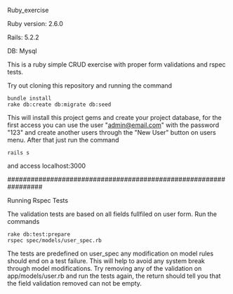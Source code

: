Ruby_exercise


Ruby version: 2.6.0

Rails: 5.2.2

DB: Mysql


This is a ruby simple CRUD exercise with proper form validations and rspec tests. 

Try out cloning this repository and running the command
```
bundle install
rake db:create db:migrate db:seed
```
This will install this project gems and create your project database, for the first access you can use the user "admin@email.com" with the password "123" and create another users through the "New User" button on users menu.
After that just run the command 
```
rails s
```
and access localhost:3000

#################################################################

Running Rspec Tests

The validation tests are based on all fields fullfiled on user form. Run the commands
```
rake db:test:prepare
rspec spec/models/user_spec.rb
```
The tests are predefined on user_spec any modification on model rules should end on a test failure. This will help to avoid any system break through model modifications. Try removing any of the validation on app/models/user.rb and run the tests again, the return should tell you that the field validation removed can not be empty.
